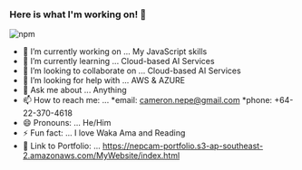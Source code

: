 ### Here is what I'm working on! 👋 

![npm](https://img.shields.io/npm/v/npm)

- 🔭 I’m currently working on ... My JavaScript skills
- 🌱 I’m currently learning ... Cloud-based AI Services
- 👯 I’m looking to collaborate on ... Cloud-based AI Services
- 🤔 I’m looking for help with ... AWS & AZURE
- 💬 Ask me about ... Anything
- 📫 How to reach me: ... *email: cameron.nepe@gmail.com *phone: +64-22-370-4618
- 😄 Pronouns: ... He/Him
- ⚡ Fun fact: ... I love Waka Ama and Reading
- :briefcase: Link to Portfolio: ... https://nepcam-portfolio.s3-ap-southeast-2.amazonaws.com/MyWebsite/index.html 

